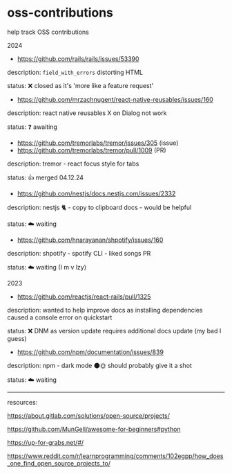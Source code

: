 # oss-contributions

help track OSS contributions

2024

- https://github.com/rails/rails/issues/53390

description: `field_with_errors` distorting HTML

status: ❌ closed as it's 'more like a feature request' 

- https://github.com/mrzachnugent/react-native-reusables/issues/160

description: react native reusables X on Dialog not work

status: ❓ awaiting

- https://github.com/tremorlabs/tremor/issues/305 (issue)
- https://github.com/tremorlabs/tremor/pull/1009 (PR)

description: tremor - react focus style for tabs 

status: 👍 merged 04.12.24

- https://github.com/nestjs/docs.nestjs.com/issues/2332

description: nestjs 🐈 - copy to clipboard docs - would be helpful

status: ☁️ waiting

- https://github.com/hnarayanan/shpotify/issues/160

description: shpotify - spotify CLI - liked songs PR

status: ☁️ waiting (I m v lzy)

2023 

- https://github.com/reactjs/react-rails/pull/1325

description: wanted to help improve docs as installing dependencies caused a console error on quickstart

status: ❌ DNM as version update requires additional docs update (my bad I guess)

- https://github.com/npm/documentation/issues/839


description: npm - dark mode 🌑🌞 should probably give it a shot

status: ☁️ waiting

---

resources:

https://about.gitlab.com/solutions/open-source/projects/

https://github.com/MunGell/awesome-for-beginners#python

https://up-for-grabs.net/#/

https://www.reddit.com/r/learnprogramming/comments/102egpp/how_does_one_find_open_source_projects_to/
